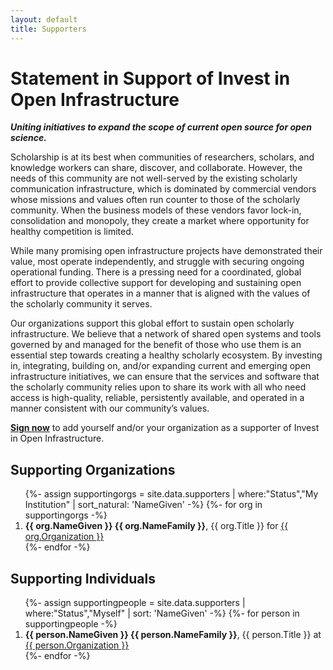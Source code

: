 ```yaml
---
layout: default
title: Supporters
---
```


# Statement in Support of Invest in Open Infrastructure
**_Uniting initiatives to expand the scope of current open source for open science._**

Scholarship is at its best when communities of researchers, scholars, and knowledge workers can share, discover, and collaborate. However, the needs of this community are not well-served by the existing scholarly communication infrastructure, which is dominated by commercial vendors whose missions and values often run counter to those of the scholarly community. When the business models of these vendors favor lock-in, consolidation and monopoly, they create a market where opportunity for healthy competition is limited.

While many promising open infrastructure projects have demonstrated their value, most operate independently, and struggle with securing ongoing operational funding. There is a pressing need for a coordinated, global effort to provide collective support for developing and sustaining open infrastructure that operates in a manner that is aligned with the values of the scholarly community it serves.

Our organizations support this global effort to sustain open scholarly infrastructure. We believe that a network of shared open systems and tools governed by and managed for the benefit of those who use them is an essential step towards creating a healthy scholarly ecosystem. By investing in, integrating, building on, and/or expanding current and emerging open infrastructure initiatives, we can ensure that the services and software that the scholarly community relies upon to share its work with all who need access is high-quality, reliable, persistently available, and operated in a manner consistent with our community’s values.

**[Sign now](https://forms.gle/C9HRedT3Fbsns82T8)** to add yourself and/or your organization as a supporter of Invest in Open Infrastructure.

## Supporting Organizations
<ol>
  {%- assign supportingorgs = site.data.supporters | where:"Status","My Institution" | sort_natural: 'NameGiven' -%}
  {%- for org in supportingorgs -%}
    <li><b>{{ org.NameGiven }} {{ org.NameFamily }}</b>, {{ org.Title }} for <a href="{{ org.URL }}">{{ org.Organization }}</a></li>
  {%- endfor -%}
</ol>

## Supporting Individuals
<ol>
  {%- assign supportingpeople = site.data.supporters | where:"Status","Myself" | sort: 'NameGiven' -%}
  {%- for person in supportingpeople -%}
    <li><b>{{ person.NameGiven }} {{ person.NameFamily }}</b>, {{ person.Title }} at <a href="{{ person.URL }}">{{ person.Organization }}</a></li>
  {%- endfor -%}
</ol>

